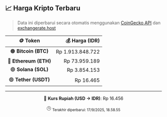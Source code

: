 

<!-- HARGA_KRIPTO -->
## 📈 Harga Kripto Terbaru

> Data ini diperbarui secara otomatis menggunakan [CoinGecko API](https://www.coingecko.com/) dan [exchangerate.host](https://exchangerate.host/)

<div align="center">

| 🪙 Token | 💰 Harga (IDR) |
|:------:|---------------:|
| 🟠 **Bitcoin (BTC)**   | Rp 1.913.848.722 |
| 🔵 **Ethereum (ETH)**  | Rp 73.959.189 |
| 🟣 **Solana (SOL)**    | Rp 3.854.153 |
| 🟢 **Tether (USDT)**   | Rp 16.465 |

---

💱 **Kurs Rupiah (USD → IDR)**: Rp 16.456

🕒 <sub>Terakhir diperbarui: 17/9/2025, 18.58.55</sub>

</div>
<!-- /HARGA_KRIPTO -->